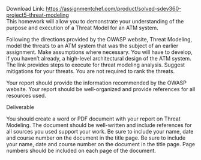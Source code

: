 Download Link: https://assignmentchef.com/product/solved-sdev360-project5-threat-modeling
<br>
This homework will allow you to demonstrate your understanding of the purpose and execution of a Threat Model for an ATM system<strong><em>.   </em></strong>

Following the directions provided by the OWASP website, Threat Modeling, model the threats to an ATM system that was the subject of an earlier assignment. Make assumptions where necessary. You will have to develop, if you haven’t already, a high-level architectural design of the ATM system.  The link provides steps to execute for threat modeling analysis. Suggest mitigations for your threats. You are not required to rank the threats.

Your report should provide the information recommended by the OWASP website. Your report should be well-organized and provide references for all resources used.

Deliverable

You should create a word or PDF document with your report on Threat Modeling. The document should be well-written and include references for all sources you used support your work. Be sure to include your name, date and course number on the document in the title page. Be sure to include your name, date and course number on the document in the title page. Page numbers should be included on each page of the document.